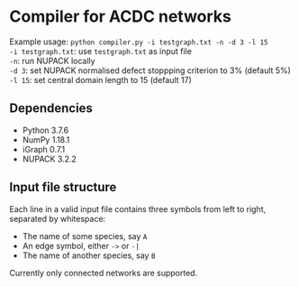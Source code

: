 # Compiler for ACDC networks
Example usage: `python compiler.py -i testgraph.txt -n -d 3 -l 15`  
`-i testgraph.txt`: use `testgraph.txt` as input file  
`-n`: run NUPACK locally  
`-d 3`: set NUPACK normalised defect stoppping criterion to 3% (default 5%)
`-l 15`: set central domain length to 15 (default 17)

## Dependencies
- Python 3.7.6
- NumPy 1.18.1
- iGraph 0.7.1
- NUPACK 3.2.2

## Input file structure
Each line in a valid input file contains three symbols from left to right, separated by whitespace:
- The name of some species, say `A`
- An edge symbol, either `->` or `-|`
- The name of another species, say `B`  

Currently only connected networks are supported.
